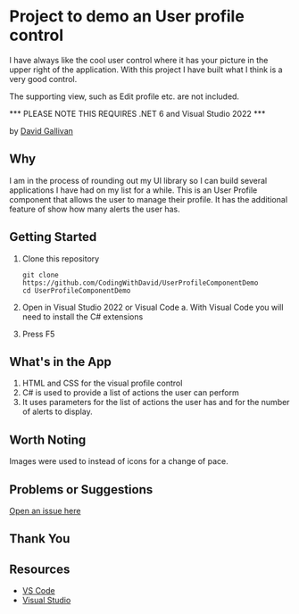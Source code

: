 # Project to demo an User profile control

I have always like the cool user control where it has your picture in the upper right of the application.  With this project I have built what I think is a very good control.

The supporting view, such as Edit profile etc. are not included.

*** PLEASE NOTE THIS REQUIRES .NET 6 and Visual Studio 2022 ***

by [David Gallivan](http://twitter.com/CodingwithDavid)


## Why

I am in the process of rounding out my UI library so I can build several applications I have had on my list for a while.  This is an User Profile component that allows the user to manage their profile.  It has the additional feature of show how many alerts the user has.

## Getting Started

1. Clone this repository

   ```Command Line
   git clone https://github.com/CodingWithDavid/UserProfileComponentDemo
   cd UserProfileComponentDemo
   ```

1.	Open in Visual Studio 2022 or Visual Code
a.	With Visual Code you will need to install the C# extensions
2.	Press F5

## What's in the App

1. HTML and CSS for the visual profile control
2. C# is used to provide a list of actions the user can perform
3. It uses parameters for the list of actions the user has and for the number of alerts to display.

## Worth Noting
Images were used to instead of icons for a change of pace.


## Problems or Suggestions

[Open an issue here]( https://github.com/CodingWithDavid/UserProfileComponentDemo/issues)

## Thank You


## Resources

- [VS Code](https://code.visualstudio.com)
- [Visual Studio]( https://visualstudio.microsoft.com/)



